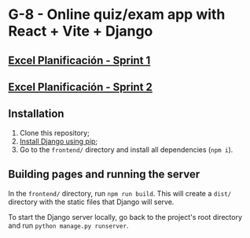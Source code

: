 # G-8 - Online quiz/exam app with React + Vite + Django

## [Excel Planificación - Sprint 1](https://docs.google.com/spreadsheets/d/1ek02-jsjntfhZ-vexU0c8unRQLuy0Wby/edit?usp=sharing&ouid=107656847147235991272&rtpof=true&sd=true)

## [Excel Planificación - Sprint 2](https://docs.google.com/spreadsheets/d/1E5X4niXt8yBgLr03PZQ6_HZ3n4O7-usa/edit?usp=sharing&ouid=107656847147235991272&rtpof=true&sd=true)

## Installation

1. Clone this repository;
2. [Install Django using pip](https://docs.djangoproject.com/en/5.1/topics/install/#installing-an-official-release-with-pip);
3. Go to the `frontend/` directory and install all dependencies (`npm i`).

## Building pages and running the server

In the `frontend/` directory, run `npm run build`.
This will create a `dist/` directory with the static files that Django will serve.

To start the Django server locally, go back to the project's root directory and run `python manage.py runserver`.

